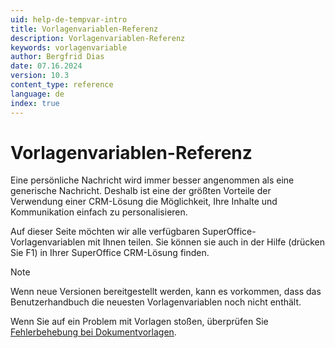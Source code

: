 ```yaml
---
uid: help-de-tempvar-intro
title: Vorlagenvariablen-Referenz
description: Vorlagenvariablen-Referenz
keywords: vorlagenvariable
author: Bergfrid Dias
date: 07.16.2024
version: 10.3
content_type: reference
language: de
index: true
---
```


# Vorlagenvariablen-Referenz

Eine persönliche Nachricht wird immer besser angenommen als eine generische Nachricht. Deshalb ist eine der größten Vorteile der Verwendung einer CRM-Lösung die Möglichkeit, Ihre Inhalte und Kommunikation einfach zu personalisieren.

Auf dieser Seite möchten wir alle verfügbaren SuperOffice-Vorlagenvariablen mit Ihnen teilen. Sie können sie auch in der Hilfe (drücken Sie F1) in Ihrer SuperOffice CRM-Lösung finden.

> [!NOTE]
> Wenn neue Versionen bereitgestellt werden, kann es vorkommen, dass das Benutzerhandbuch die neuesten Vorlagenvariablen noch nicht enthält.

Wenn Sie auf ein Problem mit Vorlagen stoßen, überprüfen Sie [Fehlerbehebung bei Dokumentvorlagen][2].

<!-- Referenced links -->
[2]: ../learn/troubleshooting.md

